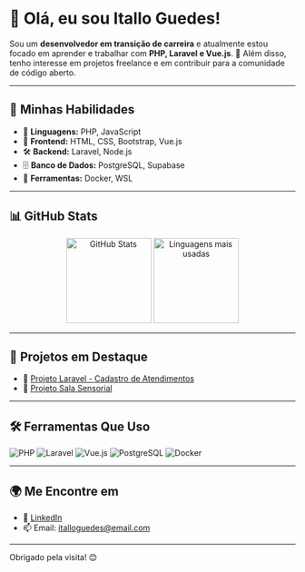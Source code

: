 # 👋 Olá, eu sou Itallo Guedes!

Sou um **desenvolvedor em transição de carreira** e atualmente estou focado em aprender e trabalhar com **PHP, Laravel e Vue.js**. 🎯 Além disso, tenho interesse em projetos freelance e em contribuir para a comunidade de código aberto.

---

## 🌟 Minhas Habilidades

- 🚀 **Linguagens:** PHP, JavaScript
- 🎨 **Frontend:** HTML, CSS, Bootstrap, Vue.js
- 🛠️ **Backend:** Laravel, Node.js
- 🗄️ **Banco de Dados:** PostgreSQL, Supabase
- 🐳 **Ferramentas:** Docker, WSL

---

## 📊 GitHub Stats

<div align="center">
  <img src="https://github-readme-stats.vercel.app/api?username=ItalloGuedes&show_icons=true&theme=radical" alt="GitHub Stats" height="150px" />
  <img src="https://github-readme-stats.vercel.app/api/top-langs/?username=ItalloGuedes&layout=compact&theme=radical" alt="Linguagens mais usadas" height="150px" />
</div>

---

## 🚀 Projetos em Destaque

- 🔗 [Projeto Laravel - Cadastro de Atendimentos](https://github.com/ItalloGuedes/cadastro-atendimentos)
- 🔗 [Projeto Sala Sensorial](https://github.com/ItalloGuedes/sala-sensorial)

---

## 🛠️ Ferramentas Que Uso

![PHP](https://img.shields.io/badge/PHP-777BB4?style=for-the-badge&logo=php&logoColor=white)
![Laravel](https://img.shields.io/badge/Laravel-FF2D20?style=for-the-badge&logo=laravel&logoColor=white)
![Vue.js](https://img.shields.io/badge/Vue.js-35495E?style=for-the-badge&logo=vue.js&logoColor=4FC08D)
![PostgreSQL](https://img.shields.io/badge/PostgreSQL-336791?style=for-the-badge&logo=postgresql&logoColor=white)
![Docker](https://img.shields.io/badge/Docker-2496ED?style=for-the-badge&logo=docker&logoColor=white)

---

## 🌍 Me Encontre em

- 💼 [LinkedIn](https://www.linkedin.com/in/italloguedes)
- 📫 Email: [italloguedes@email.com](mailto:italloguedes@email.com)

---

Obrigado pela visita! 😊
